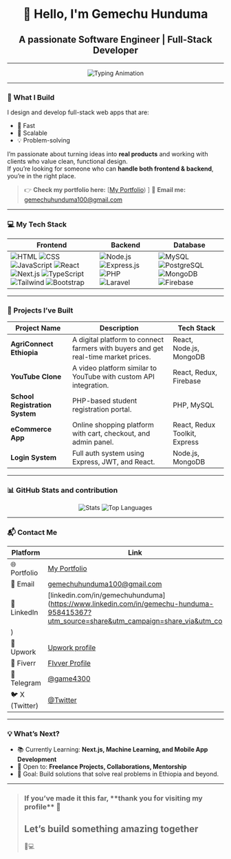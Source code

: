 



<h1 align="center" color="red">👋 Hello, I'm Gemechu Hunduma</h1>
<h2 align="center">A passionate <span color="green">Software Engineer | Full-Stack 
Developer</span></h2>

---

<!-- PART 2: Typing Animation -->
<p align="center">
  <img src="https://readme-typing-svg.herokuapp.com?font=Fira+Code&weight=500&size=24&pause=1000&center=true&vCenter=true&width=450&lines=💻+Software+Engineer;🧑‍💻+Full-Stack+Developer;🌍+Open+Source+Contributor;🚀+Building+impactful+web+apps..." alt="Typing Animation" />
</p>

---

<!-- PART 3:-->
### 🚀 What I Build

I design and develop full-stack web apps that are:
- 🌟 Fast
- 🎯 Scalable
- 💡 Problem-solving

I’m passionate about turning ideas into **real products** and working with clients who value clean, functional design.  
If you’re looking for someone who can **handle both frontend & backend**, you’re in the right place.

> 👉 **Check my portfolio here:** [[My Portfolio](https://gemechuhunduma.vercel.app)) ]
> 📧 **Email me:** gemechuhunduma100@gmail.com

---

<!-- PART 4: Tech Stack -->
### 💻 My Tech Stack

| Frontend | Backend | Database |
|----------|---------|----------|
| ![HTML](https://img.shields.io/badge/HTML-E34F26?logo=html5&logoColor=white) ![CSS](https://img.shields.io/badge/CSS-1572B6?logo=css3&logoColor=white) ![JavaScript](https://img.shields.io/badge/JavaScript-F7DF1E?logo=javascript&logoColor=black) ![React](https://img.shields.io/badge/React-61DAFB?logo=react&logoColor=black) ![Next.js](https://img.shields.io/badge/Next.js-000?logo=next.js) ![TypeScript](https://img.shields.io/badge/TypeScript-3178C6?logo=typescript&logoColor=white) ![Tailwind](https://img.shields.io/badge/TailwindCSS-38B2AC?logo=tailwind-css&logoColor=white) ![Bootstrap](https://img.shields.io/badge/Bootstrap-7952B3?logo=bootstrap&logoColor=white) | ![Node.js](https://img.shields.io/badge/Node.js-339933?logo=node.js&logoColor=white) ![Express.js](https://img.shields.io/badge/Express.js-000?logo=express&logoColor=white) ![PHP](https://img.shields.io/badge/PHP-777BB4?logo=php&logoColor=white) ![Laravel](https://img.shields.io/badge/Laravel-F55247?logo=laravel&logoColor=white) | ![MySQL](https://img.shields.io/badge/MySQL-4479A1?logo=mysql&logoColor=white) ![PostgreSQL](https://img.shields.io/badge/PostgreSQL-336791?logo=postgresql&logoColor=white) ![MongoDB](https://img.shields.io/badge/MongoDB-47A248?logo=mongodb&logoColor=white) ![Firebase](https://img.shields.io/badge/Firebase-FFCA28?logo=firebase&logoColor=black) |

---

<!-- PART 5: Projects -->
### 🧱 Projects I’ve Built

| Project Name | Description | Tech Stack |
|--------------|-------------|------------|
| **AgriConnect Ethiopia** | A digital platform to connect farmers with buyers and get real-time market prices. | React, Node.js, MongoDB |
| **YouTube Clone** | A video platform similar to YouTube with custom API integration. | React, Redux, Firebase |
| **School Registration System** | PHP-based student registration portal. | PHP, MySQL |
| **eCommerce App** | Online shopping platform with cart, checkout, and admin panel. | React, Redux Toolkit, Express |
| **Login System** | Full auth system using Express, JWT, and React. | Node.js, MongoDB |

---

<!-- PART 6: GitHub Stats -->
### 📊 GitHub Stats and contribution 

<p align="center">
  <img src="https://github-readme-stats.vercel.app/api?username=gemechuH&show_icons=true&theme=tokyonight" alt="Stats" />
  <img src="https://github-readme-stats.vercel.app/api/top-langs/?username=gemechuH&layout=compact&theme=tokyonight" alt="Top Languages" />
</p>

---

<!-- PART 7: Contact Me -->
### 📬 Contact Me

| Platform | Link |
|----------|------|
| 🌐 Portfolio | [My Portfolio](https://gemechuhunduma.vercel.app) |
| 📧 Email | gemechuhunduma100@gmail.com |
| 💼 LinkedIn | [linkedin.com/in/gemechuhunduma](https://www.linkedin.com/in/gemechu-hunduma-958415367?utm_source=share&utm_campaign=share_via&utm_co
) |
| 🧳 Upwork | [Upwork profile](https://upwork.com) |
| 💸 Fiverr | [FIvver Profile](https://fiverr.com) |
| 💬 Telegram | [@game4300](https://t.me/game4300) |
| 🐦 X (Twitter) | [@Twitter](https://x.com/Upwork430) |

---

<!-- PART 8: Bonus -->
### 💡 What’s Next?

- 📚 Currently Learning: **Next.js, Machine Learning, and Mobile App Development**
- 🤝 Open to: **Freelance Projects, Collaborations, Mentorship**
- 🌱 Goal: Build solutions that solve real problems in Ethiopia and beyond.

---

> <h3> If you’ve made it this far, **thank you for visiting my profile** 🙏  </h3>
> <h2> Let’s build something amazing together</h2> 💼💻





